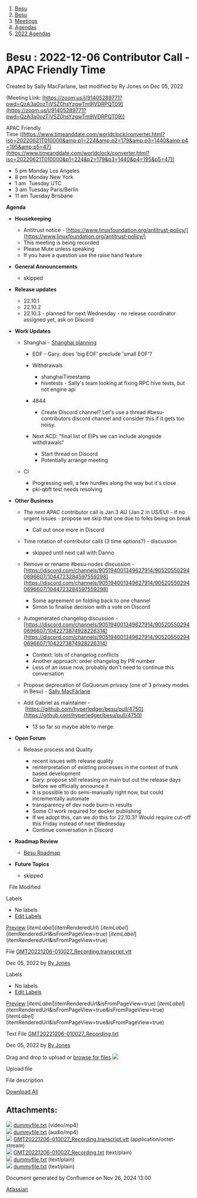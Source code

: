 1. [Besu](index.html)
2. [Besu](Besu_22151173.html)
3. [Meetings](Meetings_22153838.html)
4. [Agendas](Agendas_22153868.html)
5. [2022 Agendas](2022-Agendas_22155133.html)

# Besu : 2022-12-06 Contributor Call - APAC Friendly Time

Created by Sally MacFarlane, last modified by Ry Jones on Dec 05, 2022

(Meeting Link: ⁨[https://zoom.us/j/91405289771?pwd=QzA3a0ozTjVSZ0hsYzgwTm9lVDRPQT09](https://zoom.us/j/91405289771?pwd=QzA3a0ozTjVSZ0hsYzgwTm9lVDRPQT09))

APAC Friendly Time ([https://www.timeanddate.com/worldclock/converter.html?iso=20220621T010000&amp;p1=224&amp;p2=179&amp;p3=1440&amp;p4=195&amp;p5=47](https://www.timeanddate.com/worldclock/converter.html?iso=20220621T010000&p1=224&p2=179&p3=1440&p4=195&p5=47))

- 5 pm Monday Los Angeles
- 8 pm Monday New York
- 1 am  Tuesday UTC
- 3 am Tuesday Paris/Berlin
- 11 am Tuesday Brisbane

**Agenda**

- **Housekeeping**
  
  - Antitrust notice - [https://www.linuxfoundation.org/antitrust-policy/](https://www.linuxfoundation.org/antitrust-policy/)
  - This meeting is being recorded
  - Please Mute unless speaking
  - If you have a question use the raise hand feature
- **General Announcements**
  
  - skipped
- **Release updates**
  
  - 22.10.1
  - 22.10.2
  - 22.10.3 - planned for next Wednesday - no release coordinator assigned yet, ask on Discord
- **Work Updates**
  
  - Shanghai - [Shanghai planning](Shanghai-planning_22155874.html)
    
    - EOF - Gary: does 'big EOF' preclude 'small EOF'?
    - Withdrawals
      
      - shanghaiTimestamp
      - hivetests - Sally's team looking at fixing RPC hive tests, but not engine api
    - 4844
      
      - Create Discord channel? Let's use a thread #besu-contributors discord channel and consider this if it gets too noisy.
    - Next ACD: "final list of EIPs we can include alongside withdrawals"
      
      - Start thread on Discord
      - Potentially arrange meeting
  - CI
    
    - Progressing well, a few hurdles along the way but it's close
    - pki-qbft test needs resolving
- **Other Business**
  
  - The *next* APAC contributor call is Jan 3 AU (Jan 2 in US/EU) - if no urgent issues - propose we skip that one due to folks being on break
    
    - Call out once more in Discord
  - Time rotation of contributor calls (3 time options?) - discussion
    
    - skipped until next call with Danno
  - Remove or rename #besu-nodes discussion - [https://discord.com/channels/905194001349627914/905205502940696607/1044723284597559298](https://discord.com/channels/905194001349627914/905205502940696607/1044723284597559298)
    
    - Some agreement on folding back to one channel
    - Simon to finalise decision with a vote on Discord
  - Autogenerated changelog discussion - [https://discord.com/channels/905194001349627914/905205502940696607/1042273874928226314](https://discord.com/channels/905194001349627914/905205502940696607/1042273874928226314)
    
    - Context: lots of changelog conflicts
    - Another approach: order changelog by PR number
    - Less of an issue now, probably don't need to continue this conversation
  - Propose deprecation of GoQuorum privacy (one of 3 privacy modes in Besu) - [Sally MacFarlane](https://lf-hyperledger.atlassian.net/wiki/people/5a98a5f381617c2a79536306?ref=confluence) 
    
  - Add Gabriel as maintainer - [https://github.com/hyperledger/besu/pull/4750](https://github.com/hyperledger/besu/pull/4750)
    
    - 13 so far so maybe able to merge.
- **Open Forum**
  
  - Release process and Quality
    
    - recent issues with release quality
    - reinterpretation of existing processes in the context of trunk based development
    - Gary: propose still releasing on main but cut the release days before we officially announce it
    - It is possible to do semi-manually right now, but could incrementally automate
    - transparency of dev node burn-in results
    - Some CI work required for docker publishing
    - If we adopt this, can we do this for 22.10.3? Would require cut-off this Friday instead of next Wednesday
    - Continue conversation in Discord
- **Roadmap Review** 
  
  - [Besu Roadmap](https://lf-hyperledger.atlassian.net/wiki/display/BESU/Roadmap)
- **Future Topics**
  
  - skipped

  File Modified

Labels

- No labels
- [Edit Labels](# "Edit Labels")

[Preview]() [$itemLabel]($itemRenderedUrl) [$itemLabel]($itemRenderedUrl&isFromPageView=true) [$itemLabel]($itemRenderedUrl&isFromPageView=true)

File [GMT20221206-010027\_Recording.transcript.vtt](attachments/22155940/22155969.vtt "Download")

Dec 05, 2022 by [Ry Jones](/wiki/people/557058:078cecfc-fb17-4d9a-8759-b5b74efa6850)

Labels

- No labels
- [Edit Labels](# "Edit Labels")

[Preview]() [$itemLabel]($itemRenderedUrl&isFromPageView=true) [$itemLabel]($itemRenderedUrl&isFromPageView=true&isFromPageView=true) [$itemLabel]($itemRenderedUrl&isFromPageView=true&isFromPageView=true)

Text File [GMT20221206-010027\_Recording.txt](attachments/22155940/22155970.txt "Download")

Dec 05, 2022 by [Ry Jones](/wiki/people/557058:078cecfc-fb17-4d9a-8759-b5b74efa6850)

Drag and drop to upload or [browse for files]() ![](images/icons/wait.gif)

Upload file

File description

[Download All](/wiki/download/all_attachments?pageId=22155940 "Download all the latest versions of attachments on this page as single zip file.")

## Attachments:

![](images/icons/bullet_blue.gif) [dummyfile.txt](attachments/22155940/22157002.txt) (video/mp4)  
![](images/icons/bullet_blue.gif) [dummyfile.txt](attachments/22155940/22156964.txt) (audio/mp4)  
![](images/icons/bullet_blue.gif) [GMT20221206-010027\_Recording.transcript.vtt](attachments/22155940/22155969.vtt) (application/octet-stream)  
![](images/icons/bullet_blue.gif) [GMT20221206-010027\_Recording.txt](attachments/22155940/22155970.txt) (text/plain)  
![](images/icons/bullet_blue.gif) [dummyfile.txt](attachments/22155940/22155968.txt) (text/plain)  
![](images/icons/bullet_blue.gif) [dummyfile.txt](attachments/22155940/22155967.txt) (text/plain)

Document generated by Confluence on Nov 26, 2024 13:00

[Atlassian](http://www.atlassian.com/)
